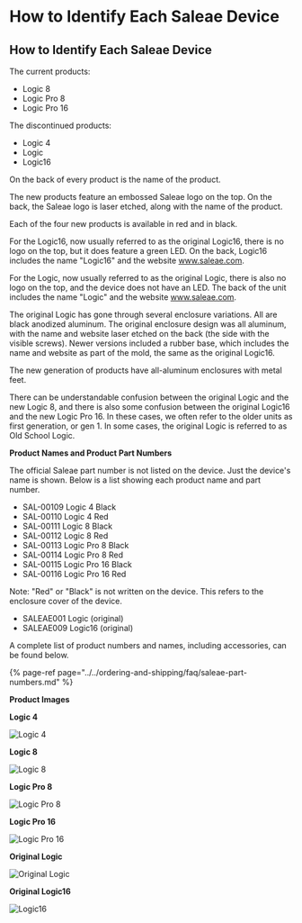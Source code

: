 # How to Identify Each Saleae Device

## How to Identify Each Saleae Device

The current products:

* Logic 8
* Logic Pro 8
* Logic Pro 16

The discontinued products:

* Logic 4
* Logic
* Logic16

On the back of every product is the name of the product.

The new products feature an embossed Saleae logo on the top. On the back, the Saleae logo is laser etched, along with the name of the product.

Each of the four new products is available in red and in black.

For the Logic16, now usually referred to as the original Logic16, there is no logo on the top, but it does feature a green LED. On the back, Logic16 includes the name "Logic16" and the website www.saleae.com.

For the Logic, now usually referred to as the original Logic, there is also no logo on the top, and the device does not have an LED. The back of the unit includes the name "Logic" and the website www.saleae.com.

The original Logic has gone through several enclosure variations. All are black anodized aluminum. The original enclosure design was all aluminum, with the name and website laser etched on the back \(the side with the visible screws\). Newer versions included a rubber base, which includes the name and website as part of the mold, the same as the original Logic16.

The new generation of products have all-aluminum enclosures with metal feet.

There can be understandable confusion between the original Logic and the new Logic 8, and there is also some confusion between the original Logic16 and the new Logic Pro 16. In these cases, we often refer to the older units as first generation, or gen 1. In some cases, the original Logic is referred to as Old School Logic.

**Product Names and Product Part Numbers**

The official Saleae part number is not listed on the device. Just the device's name is shown. Below is a list showing each product name and part number.

* SAL-00109    Logic 4 Black
* SAL-00110    Logic 4 Red
* SAL-00111    Logic 8 Black
* SAL-00112    Logic 8 Red
* SAL-00113    Logic Pro 8 Black
* SAL-00114    Logic Pro 8 Red
* SAL-00115    Logic Pro 16 Black
* SAL-00116    Logic Pro 16 Red

Note: "Red" or "Black" is not written on the device. This refers to the enclosure cover of the device.

* SALEAE001    Logic \(original\)
* SALEAE009    Logic16 \(original\)

A complete list of product numbers and names, including accessories, can be found below.

{% page-ref page="../../ordering-and-shipping/faq/saleae-part-numbers.md" %}

**Product Images**

**Logic 4**

![Logic 4](https://trello-attachments.s3.amazonaws.com/55f0ad9685db3c82f0f3aeba/564d05d539a3f7b98f1e72fc/d15cb006a5a429db28124519f0ee8c53/logic4.jpg)

**Logic 8**

![Logic 8](https://trello-attachments.s3.amazonaws.com/55f0ad9685db3c82f0f3aeba/564d05d539a3f7b98f1e72fc/44bd2f6a009911156cfab11e71ca0484/Logic8.jpg)

**Logic Pro 8**

![Logic Pro 8](https://trello-attachments.s3.amazonaws.com/55f0ad9685db3c82f0f3aeba/564d05d539a3f7b98f1e72fc/0e76e1e0e6c4c9be56b1042600cd0ec9/logicPro8.jpg)

**Logic Pro 16**

![Logic Pro 16](https://trello-attachments.s3.amazonaws.com/55f0ad9685db3c82f0f3aeba/564d05d539a3f7b98f1e72fc/79923d0a1ae509df2a238f53b342d111/LogicPro16.jpg)

**Original Logic**

![Original Logic](https://trello-attachments.s3.amazonaws.com/55f0ad9685db3c82f0f3aeba/564d05d539a3f7b98f1e72fc/f3bb49af490139d6d074ee6375046d4b/Logic.jpg)

**Original Logic16**

![Logic16](https://trello-attachments.s3.amazonaws.com/55f0ad9685db3c82f0f3aeba/564d05d539a3f7b98f1e72fc/6073e48a297cdc86766c3c242f4197e2/Logic16.jpg)

